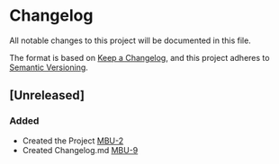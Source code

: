 # Changelog

All notable changes to this project will be documented in this file.

The format is based on [Keep a Changelog](https://keepachangelog.com/en/1.0.0/),
and this project adheres to [Semantic Versioning](https://semver.org/spec/v2.0.0.html).

## [Unreleased]

### Added

- Created the Project [MBU-2](https://memebattle.atlassian.net/browse/MBU-2)
- Created Changelog.md [MBU-9](https://memebattle.atlassian.net/browse/MBU-9)
